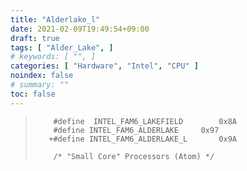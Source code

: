 ```yaml
---
title: "Alderlake_l"
date: 2021-02-09T19:49:54+09:00
draft: true
tags: [ "Alder_Lake", ]
# keywords: [ "", ]
categories: [ "Hardware", "Intel", "CPU" ]
noindex: false
# summary: ""
toc: false
---
```


 >         #define	INTEL_FAM6_LAKEFIELD		0x8A
 >         #define INTEL_FAM6_ALDERLAKE		0x97
 >        +#define INTEL_FAM6_ALDERLAKE_L		0x9A
 >        
 >         /* "Small Core" Processors (Atom) */
